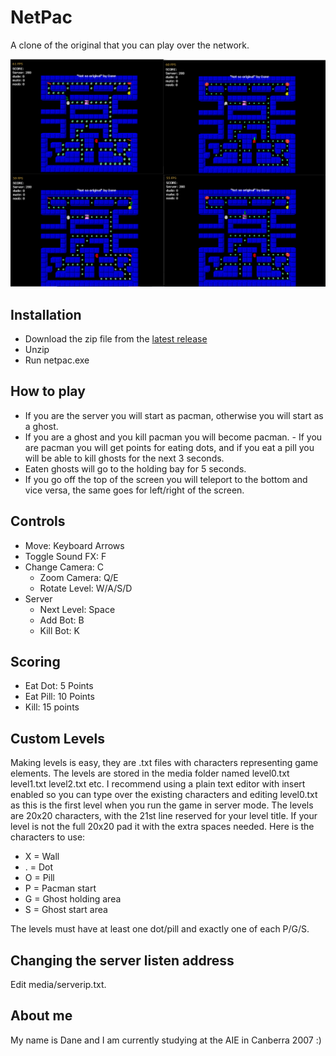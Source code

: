 # NetPac

A clone of the original that you can play over the network.

![](netpac.png)

## Installation

- Download the zip file from the [latest release](https://github.com/dlip/netpac/releases/tag/v1.1)
- Unzip
- Run netpac.exe

## How to play

- If you are the server you will start as pacman, otherwise you will start as a ghost.
- If you are a ghost and you kill pacman you will become pacman. - If you are pacman you will get points for eating dots, and if you eat a pill you will be able to kill ghosts for the next 3 seconds.
- Eaten ghosts will go to the holding bay for 5 seconds.
- If you go off the top of the screen you will teleport to the bottom and vice versa, the same goes for left/right of the screen.

## Controls

- Move: Keyboard Arrows
- Toggle Sound FX: F
- Change Camera: C
  - Zoom Camera: Q/E
  - Rotate Level: W/A/S/D
- Server
  - Next Level: Space
  - Add Bot: B
  - Kill Bot: K

## Scoring

- Eat Dot: 5 Points
- Eat Pill: 10 Points
- Kill: 15 points

## Custom Levels

Making levels is easy, they are .txt files with characters representing game elements. The levels are stored in the media folder named level0.txt level1.txt level2.txt etc. I recommend using a plain text editor with insert enabled so you can type over the existing characters and editing level0.txt as this is the first level when you run the game in server mode. The levels are 20x20 characters, with the 21st line reserved for your level title. If your level is not the full 20x20 pad it with the extra spaces needed. Here is the characters to use:

- X = Wall
- . = Dot
- O = Pill
- P = Pacman start
- G = Ghost holding area
- S = Ghost start area

The levels must have at least one dot/pill and exactly one of each P/G/S.

## Changing the server listen address

Edit media/serverip.txt.

## About me

My name is Dane and I am currently studying at the AIE in Canberra 2007 :)
